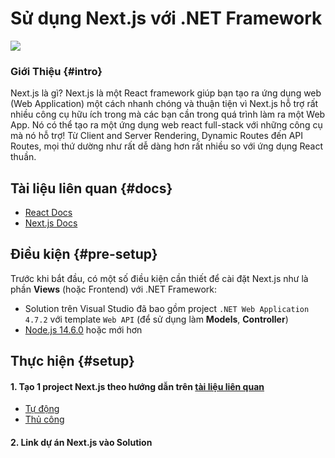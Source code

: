 ﻿# Sử dụng Next.js với .NET Framework

![](https://assets.vercel.com/image/upload/v1662090959/front/nextjs/twitter-card.png)

### Giới Thiệu {#intro}

Next.js là gì? Next.js là một React framework giúp bạn tạo ra ứng dụng web (Web Application) một cách nhanh chóng và thuận tiện vì Next.js hỗ trợ rất nhiều công cụ hữu ích trong mà các bạn cần trong quá trình làm ra một Web App. Nó có thể tạo ra một ứng dụng web react full-stack với những công cụ mà nó hỗ trợ! Từ Client and Server Rendering, Dynamic Routes đến API Routes, mọi thứ dường như rất dễ dàng hơn rất nhiều so với ứng dụng React thuần.

## Tài liệu liên quan {#docs}

- [React Docs](https://reactjs.org/docs/getting-started.html)
- [Next.js Docs](https://nextjs.org/docs/getting-started)

## Điều kiện {#pre-setup}

Trước khi bắt đầu, có một số điều kiện cần thiết để cài đặt Next.js như là phần **Views** (hoặc Frontend) với .NET Framework: 

- Solution trên Visual Studio đã bao gồm project `.NET Web Application 4.7.2` với template `Web API` (để sử dụng làm **Models**, **Controller**)
- [Node.js 14.6.0](https://nodejs.org) hoặc mới hơn

## Thực hiện {#setup}

#### 1. Tạo 1 project Next.js theo hướng dẫn trên [tài liệu liên quan](#docs)

- [Tự động](https://nextjs.org/docs/getting-started#automatic-setup)
- [Thủ công](https://nextjs.org/docs/getting-started#manual-setup)

#### 2. Link dự án Next.js vào Solution
